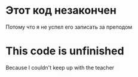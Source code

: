 # Этот код незакончен

Потому что я не успел его записать за преподом

# This code is unfinished

Because I couldn't keep up with the teacher
